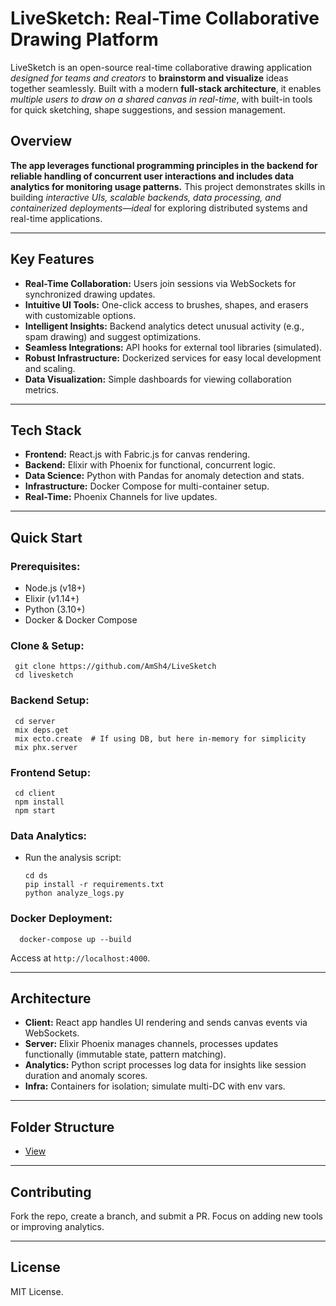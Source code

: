# LiveSketch: Real-Time Collaborative Drawing Platform

LiveSketch is an open-source real-time collaborative drawing application _designed for teams and creators_ to **brainstorm and visualize** ideas together seamlessly. Built with a modern **full-stack architecture**, it enables _multiple users to draw on a shared canvas in real-time_, with built-in tools for quick sketching, shape suggestions, and session management. 

## Overview
**The app leverages functional programming principles in the backend for reliable handling of concurrent user interactions and includes data analytics for monitoring usage patterns.**
This project demonstrates skills in building _interactive UIs, scalable backends, data processing, and containerized deployments—ideal_ for exploring distributed systems and real-time applications.

---
## Key Features

- **Real-Time Collaboration:** Users join sessions via WebSockets for synchronized drawing updates.
- **Intuitive UI Tools:** One-click access to brushes, shapes, and erasers with customizable options.
- **Intelligent Insights:** Backend analytics detect unusual activity (e.g., spam drawing) and suggest optimizations.
- **Seamless Integrations:** API hooks for external tool libraries (simulated).
- **Robust Infrastructure:** Dockerized services for easy local development and scaling.
- **Data Visualization:** Simple dashboards for viewing collaboration metrics.

---
## Tech Stack

- **Frontend:** React.js with Fabric.js for canvas rendering.
- **Backend:** Elixir with Phoenix for functional, concurrent logic.
- **Data Science:** Python with Pandas for anomaly detection and stats.
- **Infrastructure:** Docker Compose for multi-container setup.
- **Real-Time:** Phoenix Channels for live updates.

---
## Quick Start

### Prerequisites:

- Node.js (v18+)
- Elixir (v1.14+)
- Python (3.10+)
- Docker & Docker Compose


### Clone & Setup:

     git clone https://github.com/AmSh4/LiveSketch
     cd livesketch

### Backend Setup:
     cd server
     mix deps.get
     mix ecto.create  # If using DB, but here in-memory for simplicity
     mix phx.server

### Frontend Setup:

     cd client
     npm install
     npm start

### Data Analytics:
- Run the analysis script:
  
      cd ds
      pip install -r requirements.txt
      python analyze_logs.py

### Docker Deployment:
      docker-compose up --build
Access at `http://localhost:4000`.

---
## Architecture

- **Client:** React app handles UI rendering and sends canvas events via WebSockets.
- **Server:** Elixir Phoenix manages channels, processes updates functionally (immutable state, pattern matching).
- **Analytics:** Python script processes log data for insights like session duration and anomaly scores.
- **Infra:** Containers for isolation; simulate multi-DC with env vars.

---
## Folder Structure
- [View](https://github.com/AmSh4/LiveSketch/blob/main/Structure.md)
---
## Contributing
Fork the repo, create a branch, and submit a PR. Focus on adding new tools or improving analytics.

---
## License
MIT License.
